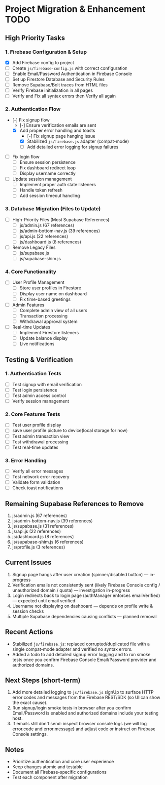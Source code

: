 # Project Migration & Enhancement TODO

## High Priority Tasks

### 1. Firebase Configuration & Setup

- [x] Add Firebase config to project
- [ ] Create `js/firebase-config.js` with correct configuration
- [ ] Enable Email/Password Authentication in Firebase Console
- [ ] Set up Firestore Database and Security Rules
- [ ] Remove Supabase/Bolt traces from HTML files
- [ ] Verify Firebase initialization in all pages
- [ ] Verify and Fix all syntax errors then Verify all again

### 2. Authentication Flow

- [-] Fix signup flow
  - [-] Ensure verification emails are sent
  - [x] Add proper error handling and toasts
    - [-] Fix signup page hanging issue
    - [x] Stabilized `js/firebase.js` adapter (compat-mode)
    - [ ] Add detailed error logging for signup failures
- [ ] Fix login flow
  - [ ] Ensure session persistence
  - [ ] Fix dashboard redirect loop
  - [ ] Display username correctly
- [ ] Update session management
  - [ ] Implement proper auth state listeners
  - [ ] Handle token refresh
  - [ ] Add session timeout handling

### 3. Database Migration (Files to Update)

- [ ] High-Priority Files (Most Supabase References)
  - [ ] js/admin.js (67 references)
  - [ ] js/admin-bottom-nav.js (39 references)
  - [ ] js/api.js (22 references)
  - [ ] js/dashboard.js (8 references)
- [ ] Remove Legacy Files
  - [ ] js/supabase.js
  - [ ] js/supabase-shim.js

### 4. Core Functionality

- [ ] User Profile Management
  - [ ] Store user profiles in Firestore
  - [ ] Display user name on dashboard
  - [ ] Fix time-based greetings
- [ ] Admin Features
  - [ ] Complete admin view of all users
  - [ ] Transaction processing
  - [ ] Withdrawal approval system
- [ ] Real-time Updates
  - [ ] Implement Firestore listeners
  - [ ] Update balance display
  - [ ] Live notifications

## Testing & Verification

### 1. Authentication Tests

- [ ] Test signup with email verification
- [ ] Test login persistence
- [ ] Test admin access control
- [ ] Verify session management

### 2. Core Features Tests

- [ ] Test user profile display
- [ ] save user profile picture to device(local storage for now)
- [ ] Test admin transaction view
- [ ] Test withdrawal processing
- [ ] Test real-time updates

### 3. Error Handling

- [ ] Verify all error messages
- [ ] Test network error recovery
- [ ] Validate form validation
- [ ] Check toast notifications

## Remaining Supabase References to Remove

1. js/admin.js (67 references)
2. js/admin-bottom-nav.js (39 references)
3. js/supabase.js (31 references)
4. js/api.js (22 references)
5. js/dashboard.js (8 references)
6. js/supabase-shim.js (6 references)
7. js/profile.js (3 references)

## Current Issues

1. Signup page hangs after user creation (spinner/disabled button) — in-progress
2. Verification emails not consistently sent (likely Firebase Console config / unauthorized domain / quota) — investigation in-progress
3. Login redirects back to login page (authManager enforces emailVerified) — expected until email verified
4. Username not displaying on dashboard — depends on profile write & session checks
5. Multiple Supabase dependencies causing conflicts — planned removal

## Recent Actions

- Stabilized `js/firebase.js`: replaced corrupted/duplicated file with a single compat-mode adapter and verified no syntax errors.
- Added a todo to add detailed signup error logging and to run smoke tests once you confirm Firebase Console Email/Password provider and authorized domains.

## Next Steps (short-term)

1. Add more detailed logging to `js/firebase.js` signUp to surface HTTP error codes and messages from the Firebase REST/SDK (so UI can show the exact cause).
2. Run signup/login smoke tests in browser after you confirm Email/Password is enabled and authorized domains include your testing host.
3. If emails still don't send: inspect browser console logs (we will log error.code and error.message) and adjust code or instruct on Firebase Console settings.

## Notes

- Prioritize authentication and core user experience
- Keep changes atomic and testable
- Document all Firebase-specific configurations
- Test each component after migration
